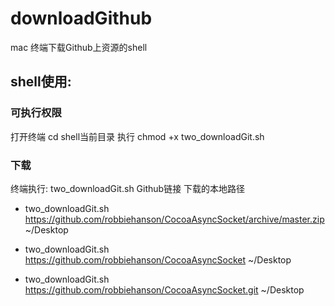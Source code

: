 # downloadGithub
mac 终端下载Github上资源的shell

shell使用:
----------

### 可执行权限

  打开终端 cd shell当前目录
  执行 chmod +x two_downloadGit.sh

### 下载
  终端执行: two_downloadGit.sh Github链接 下载的本地路径

*  two_downloadGit.sh https://github.com/robbiehanson/CocoaAsyncSocket/archive/master.zip ~/Desktop

*  two_downloadGit.sh https://github.com/robbiehanson/CocoaAsyncSocket ~/Desktop

*  two_downloadGit.sh https://github.com/robbiehanson/CocoaAsyncSocket.git ~/Desktop
